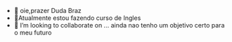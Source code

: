 - 👋 oie,prazer Duda Braz
- 🌱Atualmente estou fazendo curso de Ingles
- 💞️ I’m looking to collaborate on ... ainda nao tenho um objetivo certo para o meu futuro 

<!---
dudabraz1/dudabraz1 is a ✨ special ✨ repository because its `README.md` (this file) appears on your GitHub profile.
You can click the Preview link to take a look at your changes.
--->
